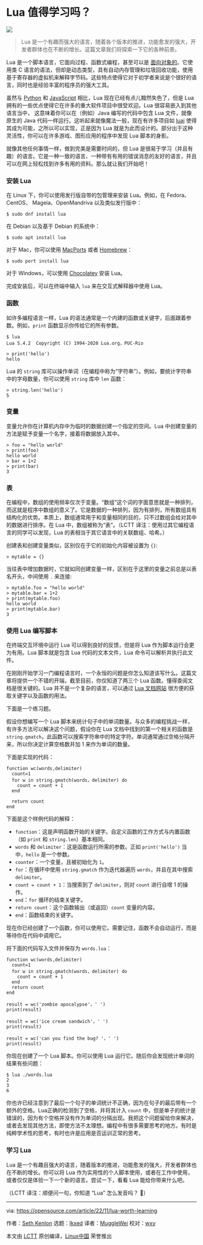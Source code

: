 [#]: subject: "Is Lua worth learning?"
[#]: via: "https://opensource.com/article/22/11/lua-worth-learning"
[#]: author: "Seth Kenlon https://opensource.com/users/seth"
[#]: collector: "lkxed"
[#]: translator: "MuggleWei"
[#]: reviewer: "wxy"
[#]: publisher: "wxy"
[#]: url: "https://linux.cn/article-15243-1.html"

Lua 值得学习吗？
======

![](https://img.linux.net.cn/data/attachment/album/202211/12/111937y0kior1oyf44tttt.jpg)

> Lua 是一个有趣而强大的语言，随着各个版本的推进，功能愈发的强大，开发者群体也在不断的增长。这篇文章我们将探索一下它的各种前景。

Lua 是一个脚本语言，它面向过程、函数式编程，甚至可以是 [面向对象的][1]。它使用类 C 语言的语法，但却是动态类型，具有自动内存管理和垃圾回收功能，使用基于寄存器的虚拟机来解释字节码。这些特点使得它对于初学者来说是个很好的语言，同时也是经验丰富的程序员的强大工具。

虽然与 [Python][2] 和 [JavaScript][3] 相比，Lua 现在已经有点儿黯然失色了，但是 Lua 拥有的一些优点使得它在许多的重大软件项目中很受欢迎。Lua 很容易嵌入到其他语言当中， 这意味着你可以在（例如）Java 编写的代码中包含 Lua 文件，就像原生的 Java 代码一样运行。这听起来就像魔法一般，现在有许多项目如 [luaj][4] 使得其成为可能，之所以可以实现，正是因为 Lua 就是为此而设计的。部分出于这种灵活性，你可以在许多游戏、图形应用的程序中发现 Lua 脚本的身影。

就像其他任何事情一样，做到完美是需要时间的，但 Lua 是很易于学习（并且有趣）的语言。它是一种一致的语言、一种带有有用的错误消息的友好的语言，并且可以在网上轻松找到许多有用的资料。那么就让我们开始吧！

### 安装 Lua

在 Linux 下，你可以使用发行版自带的包管理来安装 Lua。例如，在 Fedora、CentOS、 Mageia、OpenMandriva 以及类似发行版中：

```
$ sudo dnf install lua
```

在 Debian 以及基于 Debian 的系统中：

```
$ sudo apt install lua
```

对于 Mac，你可以使用 [MacPorts][5] 或者 [Homebrew][6]：

```
$ sudo port install lua
```

对于 Windows，可以使用 [Chocolatey][7] 安装 Lua。

完成安装后，可以在终端中输入 `lua` 来在交互式解释器中使用 Lua。  

### 函数

如许多编程语言一样，Lua 的语法通常是一个内建的函数或关键字，后面跟着参数。例如，`print` 函数显示你传给它的所有参数。 

```
$ lua
Lua 5.4.2  Copyright (C) 1994-2020 Lua.org，PUC-Rio

> print('hello')
hello
```

Lua 的 `string` 库可以操作单词（在编程中称为“字符串”）。例如，要统计字符串中的字母数量，你可以使用 `string` 库中 `len` 函数： 

```
> string.len('hello')
5
```

### 变量

变量允许你在计算机内存中为临时的数据创建一个指定的空间。Lua 中创建变量的方法是赋予变量一个名字，接着将数据放入其中。

```
> foo = "hello world"
> print(foo)
hello world
> bar = 1+2
> print(bar)
3
```

### 表

在编程中，数组的使用频率仅次于变量。“数组”这个词的字面意思就是一种排列，而这就是程序中数组的意义了。它是数据的一种排列，因为有排列，所有数组具有结构化的优势。本质上，数组通常用于和变量相同的目的，只不过数组会给对其中的数据进行排序。在 Lua 中，数组被称为“表”。（LCTT 译注：使用过其它编程语言的同学可以发现，Lua 的表相当于其它语言中的关联数组、哈希。）

创建表和创建变量类似，区别仅在于它的初始化内容被设置为 `{}`:  

```
> mytable = {}
```

当往表中增加数据时，它就如同创建变量一样，区别在于这里的变量之前总是以表名开头，中间使用 `.` 来连接:  

```
> mytable.foo = "hello world"
> mytable.bar = 1+2
> print(mytable.foo)
hello world
> print(mytable.bar)
3
```

### 使用 Lua 编写脚本

在终端交互环境中运行 Lua 可以得到良好的反馈，但是将 Lua 作为脚本运行会更为有用。Lua 脚本就是包含 Lua 代码的文本文件，Lua 命令可以解析并执行此文件。 

在刚刚开始学习一门编程语言时，一个永恒的问题是你怎么知道该写什么。这篇文章将提供一个不错的开端，截至目前，你仅知道了两三个 Lua 函数。懂得查阅文档是很关键的。Lua 并不是一个复杂的语言，可以通过 [Lua 文档网站][8] 很方便的获取关键字以及函数的用法。 

下面是一个练习题。 

假设你想编写一个 Lua 脚本来统计句子中的单词数量。与众多的编程挑战一样，有许多方法可以解决这个问题，假设你在 Lua 文档中找到的第一个相关的函数是 `string.gmatch`，此函数可以搜索字符串中的特定字符。单词通常通过空格分隔开来，所以你决定计算空格数并加 1 来作为单词的数量。 

下面是实现的代码：

```
function wc(words,delimiter)
  count=1
  for w in string.gmatch(words，delimiter) do
    count = count + 1
  end

  return count
end
```

下面是这个样例代码的解释：

- `function`：这是声明函数开始的关键字。自定义函数的工作方式与内置函数（如 `print` 和 `string.len`）基本相同。
- `words` 和 `delimiter`：这是函数运行所需的参数。正如 `print('hello')` 当中，`hello` 是一个参数。
- `counter`：一个变量，且被初始化为 `1`。
- `for`：在循环中使用 `string.gmatch` 作为迭代器遍历 `words`，并且在其中搜索`delimiter`。
- `count = count + 1`：当搜索到了 `delimiter`，则对 `count` 进行自增 1 的操作。
- `end`：`for` 循环的结束关键字。
- `return count`：这个函数输出（或返回）`count` 变量的内容。
- `end`：函数结束的关键字。

现在你已经创建了一个函数，你可以使用它。需要记住，函数不会自动运行，而是等待你在代码中调用它。 

将下面的代码写入文件并保存为 `words.lua`：

```
function wc(words,delimiter)
  count=1
  for w in string.gmatch(words，delimiter) do
    count = count + 1
  end
  return count
end

result = wc('zombie apocalypse'，' ')
print(result)

result = wc('ice cream sandwich'，' ')
print(result)

result = wc('can you find the bug? '，' ')
print(result)
```

你现在创建了一个 Lua 脚本。你可以使用 Lua 运行它。随后你会发现统计单词的结果有些问题：

```
$ lua ./words.lua
2
3
6
```

你也许已经注意到了最后一个句子的单词统计不正确，因为在句子的最后带有一个额外的空格。Lua正确的检测到了空格，并将其计入 `count` 中，但是单子的统计是错误的，因为有个空格并没有作为单词的分隔出现。我把这个问题留给你来解决，或者去发现其他方法，即使方法不太理想。编程中有很多需要思考的地方。有时是纯粹学术性的思考，有时也许是应用是否运训正常的思考。 

### 学习 Lua

Lua 是一个有趣且强大的语言，随着版本的推进，功能愈发的强大，开发者群体也在不断的增长。你可以将 Lua 作为实用性的个人脚本使用，或者在工作中使用，或者仅仅是体验一下一个新的语言。尝试一下，看看 Lua 能给你带来什么吧。 

（LCTT 译注：顺便问一句，你知道 “Lua” 怎么发音吗？ 🤣）

--------------------------------------------------------------------------------

via: https://opensource.com/article/22/11/lua-worth-learning

作者：[Seth Kenlon][a]
选题：[lkxed][b]
译者：[MuggleWei](https://github.com/MuggleWei)
校对：[wxy](https://github.com/wxy)

本文由 [LCTT](https://github.com/LCTT/TranslateProject) 原创编译，[Linux中国](https://linux.cn/) 荣誉推出

[a]: https://opensource.com/users/seth
[b]: https://github.com/lkxed
[1]: https://opensource.com/article/22/10/object-oriented-lua%20
[2]: https://opensource.com/resources/python
[3]: https://opensource.com/article/22/9/javascript-glossary
[4]: https://github.com/luaj/luaj
[5]: https://opensource.com/article/20/11/macports
[6]: https://opensource.com/article/20/6/homebrew-linux
[7]: https://opensource.com/article/20/3/chocolatey
[8]: http://www.lua.org/docs.html

